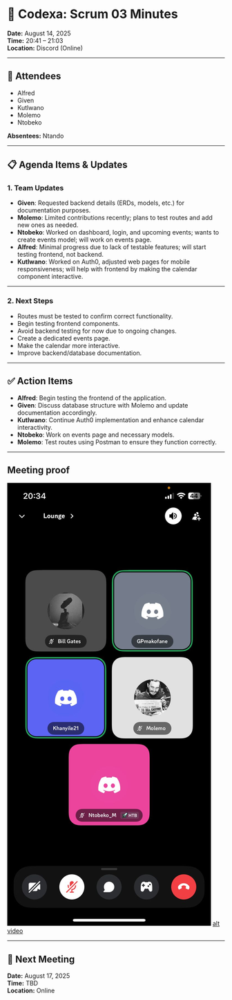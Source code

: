# 📝 Codexa: Scrum 03 Minutes

**Date:** August 14, 2025  
**Time:** 20:41 – 21:03  
**Location:** Discord (Online)  

---

## 👥 Attendees
- Alfred  
- Given  
- Kutlwano  
- Molemo  
- Ntobeko  

**Absentees:** Ntando  

---

## 📋 Agenda Items & Updates

### 1. Team Updates
- **Given**: Requested backend details (ERDs, models, etc.) for documentation purposes.  
- **Molemo**: Limited contributions recently; plans to test routes and add new ones as needed.  
- **Ntobeko**: Worked on dashboard, login, and upcoming events; wants to create events model; will work on events page.  
- **Alfred**: Minimal progress due to lack of testable features; will start testing frontend, not backend.  
- **Kutlwano**: Worked on Auth0, adjusted web pages for mobile responsiveness; will help with frontend by making the calendar component interactive.  

---

### 2. Next Steps
- Routes must be tested to confirm correct functionality.  
- Begin testing frontend components.  
- Avoid backend testing for now due to ongoing changes.  
- Create a dedicated events page.  
- Make the calendar more interactive.  
- Improve backend/database documentation.  

---

## ✅ Action Items
- **Alfred**: Begin testing the frontend of the application.  
- **Given**: Discuss database structure with Molemo and update documentation accordingly.  
- **Kutlwano**: Continue Auth0 implementation and enhance calendar interactivity.  
- **Ntobeko**: Work on events page and necessary models.  
- **Molemo**: Test routes using Postman to ensure they function correctly.  

---

## Meeting proof
![alt text](../../assets/meetings/scrum03/scrum03.jpg)
[alt video](../../assets/meetings/scrum03/scrum03.jpg)

---

## 📅 Next Meeting
**Date:** August 17, 2025  
**Time:** TBD  
**Location:** Online  
